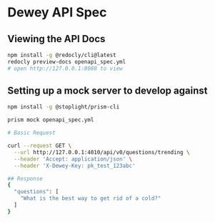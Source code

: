 # Dewey API Spec

## Viewing the API Docs

```bash
npm install -g @redocly/cli@latest
redocly preview-docs openapi_spec.yml
# open http://127.0.0.1:8080 to view
```

## Setting up a mock server to develop against

```bash
npm install -g @stoplight/prism-cli

prism mock openapi_spec.yml

# Basic Request

curl --request GET \
  --url http://127.0.0.1:4010/api/v0/questions/trending \
  --header 'Accept: application/json' \
  --header 'X-Dewey-Key: pk_test_123abc' 

## Response
{
  "questions": [
    "What is the best way to get rid of a cold?"
  ]
}
```